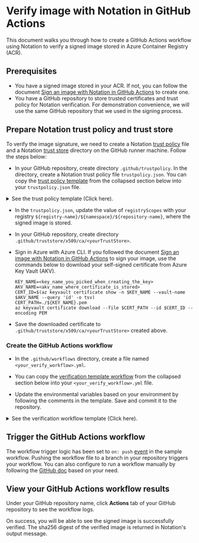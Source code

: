 # Verify image with Notation in GitHub Actions

This document walks you through how to create a GitHub Actions workflow using Notation to verify a signed image stored in Azure Container Registry (ACR).

## Prerequisites

- You have a signed image stored in your ACR. If not, you can follow the document [Sign an image with Notation in GitHub Actions](sign-action.md) to create one.
- You have a GitHub repository to store trusted certificates and trust policy for Notation verification. For demonstration convenience, we will use the same GitHub repository that we used in the signing process.

## Prepare Notation trust policy and trust store 

To verify the image signature, we need to create a Notation [trust policy](https://github.com/notaryproject/specifications/blob/main/specs/trust-store-trust-policy.md#trust-policy) file and a Notation [trust store](https://github.com/notaryproject/specifications/blob/main/specs/trust-store-trust-policy.md#trust-store) directory on the GitHub runner machine. Follow the steps below:

- In your GitHub repository, create directory `.github/trustpolicy`. In the directory, create a Notation trust policy file `trustpolicy.json`. You can copy the [trust policy template](https://github.com/notation-playground/notation-integration-with-ACR-and-AKV/blob/template/.github/trustpolicy/trustpolicy.json) from the collapsed section below into your `trustpolicy.json` file. 

<details>

<summary>See the trust policy template (Click here).</summary>

```JSON
{
    "version": "1.0",
    "trustPolicies": [
        {
            "name": "remote",
            "registryScopes": [ "your-registry.azurecr.io/integration" ],
            "signatureVerification": {
                "level" : "strict" 
            },
            "trustStores": [ "ca:integration"],
            "trustedIdentities": [
                "*"
            ]
        }
    ]
}
```

</details>

- In the `trustpolicy.json`, update the value of `registryScopes` with your registry `${registry-name}/${namespace}/${repository-name}`, where the signed image is stored.

- In your GitHub repository, create directory `.github/truststore/x509/ca/<yourTrustStore>`. 

- Sign in Azure with Azure CLI. If you followed the document [Sign an image with Notation in GitHub Actions](sign-action.md) to sign your image, use the commands below to download your self-signed certificate from Azure Key Vault (AKV). 

  ```
  KEY_NAME=<key_name_you_picked_when_creating_the_key>
  AKV_NAME=<akv_name_where_certificate_is_stored>
  CERT_ID=$(az keyvault certificate show -n $KEY_NAME --vault-name $AKV_NAME --query 'id' -o tsv)
  CERT_PATH=./${KEY_NAME}.pem
  az keyvault certificate download --file $CERT_PATH --id $CERT_ID --encoding PEM
  ```

- Save the downloaded certificate to `.github/truststore/x509/ca/<yourTrustStore>` created above.

### Create the GitHub Actions workflow

- In the `.github/workflows` directory, create a file named `<your_verify_workflow>.yml`. 

- You can copy the [verification template workflow](https://github.com/notation-playground/notation-integration-with-ACR-and-AKV/blob/template/verify-template.yml) from the collapsed section below into your `<your_verify_workflow>.yml` file.

- Update the environmental variables based on your environment by following the comments in the template. Save and commit it to the repository.

<details>

<summary>See the verification workflow template (Click here).</summary>

```yaml
# Set up notation and verify an image stored in ACR
name: notation-github-actions-verify-template

on:
  push:

env:
  ACR_REGISTRY_NAME: <registry_name_of_your_ACR>                       # example: myRegistry.azurecr.io
  ACR_REPO_NAME: <repository_name_of_your_ACR>                         # example: myRepo
  target_artifact_reference: <ACR_REGISTRY_NAME/ACR_REPO_NAME@digest>  # example: myRegistry.azurecr.io/myRepo@sha256:abcdef
  NOTATION_EXPERIMENTAL: 1                                             # [Optional] when set, can use Referrers API in the workflow

jobs:
  notation-verify:
    runs-on: ubuntu-latest
    permissions:
      contents: read
      packages: write
    steps:
      - name: Checkout
        uses: actions/checkout@v3
      # Log into your ACR
      - name: docker login
        uses: azure/docker-login@v1
        with:
          login-server: ${{ env.ACR_OF_RELEASE }}
          username: ${{ env.ACR_USERNAME }}
          password: ${{ secrets.ACR_PASSWORD }}

      # Install Notation CLI, the default version is "1.0.0"
      - name: setup notation
        uses: notaryproject/notation-action/setup@main
      
      # Verify the image
      - name: verify image
        uses: notaryproject/notation-action/verify@main
        with:
          target_artifact_reference: ${{ env.target_artifact_reference }}
          trust_policy: .github/trustpolicy/trustpolicy.json
          trust_store: .github/truststore
          allow_referrers_api: 'true'
```

</details>

## Trigger the GitHub Actions workflow

The workflow trigger logic has been set to `on: push` [event](https://docs.github.com/en/actions/using-workflows/triggering-a-workflow#using-events-to-trigger-workflows) in the sample workflow. Pushing the workflow file to a branch in your repository triggers your workflow. You can also configure to run a workflow manually by following the [GitHub doc](https://docs.github.com/en/actions/using-workflows/manually-running-a-workflow) based on your need. 

## View your GitHub Actions workflow results

Under your GitHub repository name, click **Actions** tab of your GitHub repository to see the workflow logs.

On success, you will be able to see the signed image is successfully verified. The sha256 digest of the verified image is returned in Notation's output message.